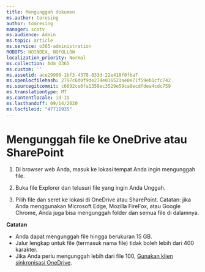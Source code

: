 ```yaml
---
title: Mengunggah dokumen
ms.author: toresing
author: tomresing
manager: scotv
ms.audience: Admin
ms.topic: article
ms.service: o365-administration
ROBOTS: NOINDEX, NOFOLLOW
localization_priority: Normal
ms.collection: Adm_O365
ms.custom: ''
ms.assetid: ace29990-1bf3-4378-833d-22e418f0fba7
ms.openlocfilehash: 2797c6d0f9de274e016523ae0e71f59eb1cfc742
ms.sourcegitcommit: c6692ce0fa1358ec3529e59ca0ecdfdea4cdc759
ms.translationtype: MT
ms.contentlocale: id-ID
ms.lasthandoff: 09/14/2020
ms.locfileid: "47711935"
---
```

# <a name="upload-files-to-onedrive-or-sharepoint"></a>Mengunggah file ke OneDrive atau SharePoint

1. Di browser web Anda, masuk ke lokasi tempat Anda ingin mengunggah file.
    
2. Buka file Explorer dan telusuri file yang ingin Anda Unggah.
    
3. Pilih file dan seret ke lokasi di OneDrive atau SharePoint. Catatan: jika Anda menggunakan Microsoft Edge, Mozilla FireFox, atau Google Chrome, Anda juga bisa mengunggah folder dan semua file di dalamnya.
    
**Catatan**

- Anda dapat mengunggah file hingga berukuran 15 GB. 
- Jalur lengkap untuk file (termasuk nama file) tidak boleh lebih dari 400 karakter. 
- Jika Anda perlu mengunggah lebih dari file 100, [Gunakan klien sinkronisasi OneDrive](https://go.microsoft.com/fwlink/?linkid=866427). 
  

